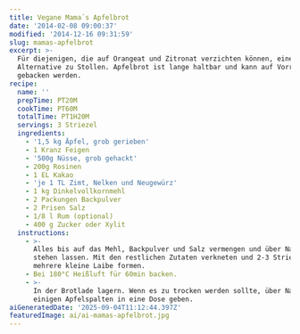 ```yaml
---
title: Vegane Mama´s Apfelbrot
date: '2014-02-08 09:00:37'
modified: '2014-12-16 09:31:59'
slug: mamas-apfelbrot
excerpt: >-
  Für diejenigen, die auf Orangeat und Zitronat verzichten können, eine tolle
  Alternative zu Stollen. Apfelbrot ist lange haltbar und kann auf Vorrat
  gebacken werden.
recipe:
  name: ''
  prepTime: PT20M
  cookTime: PT60M
  totalTime: PT1H20M
  servings: 3 Striezel
  ingredients:
    - '1,5 kg Äpfel, grob gerieben'
    - 1 Kranz Feigen
    - '500g Nüsse, grob gehackt'
    - 200g Rosinen
    - 1 EL Kakao
    - 'je 1 TL Zimt, Nelken und Neugewürz'
    - 1 kg Dinkelvollkornmehl
    - 2 Packungen Backpulver
    - 2 Prisen Salz
    - 1/8 l Rum (optional)
    - 400 g Zucker oder Xylit
  instructions:
    - >-
      Alles bis auf das Mehl, Backpulver und Salz vermengen und über Nacht
      stehen lassen. Mit den restlichen Zutaten verkneten und 2-3 Striezel oder
      mehrere kleine Laibe formen.
    - Bei 180°C Heißluft für 60min backen.
    - >-
      In der Brotlade lagern. Wenn es zu trocken werden sollte, über Nacht mit
      einigen Apfelspalten in eine Dose geben.
aiGeneratedDate: '2025-09-04T11:12:44.397Z'
featuredImage: ai/ai-mamas-apfelbrot.jpg
---
```


